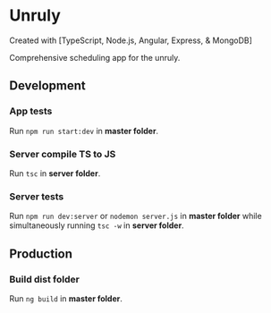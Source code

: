# Unruly

Created with [TypeScript, Node.js, Angular, Express, & MongoDB]

Comprehensive scheduling app for the unruly.

## Development

### App tests

Run `npm run start:dev` in **master folder**.

### Server compile TS to JS

Run `tsc` in **server folder**.

### Server tests

Run `npm run dev:server` or `nodemon server.js` in **master folder** while simultaneously running `tsc -w` in **server folder**.

## Production

### Build dist folder

Run `ng build` in **master folder**.
